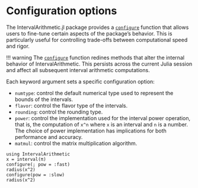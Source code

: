 # Configuration options

The IntervalArithmetic.jl package provides a [`configure`](@ref) function that allows users to fine-tune certain aspects of the package’s behavior. This is particularly useful for controlling trade-offs between computational speed and rigor.

!!! warning
    The [`configure`](@ref) function redines methods that alter the internal behavior of IntervalArithmetic. This persists across the current Julia session and affect all subsequent interval arithmetic computations.

Each keyword argument sets a specific configuration option:
- `numtype`: control the default numerical type used to represent the bounds of the intervals.
- `flavor`: control the flavor type of the intervals.
- `rounding`: control the rounding type.
- `power`: control the implementation used for the interval power operation, that is, the computation of `x^n` where `x` is an interval and `n` is a number. The choice of power implementation has implications for both performance and accuracy.
- `matmul`: control the matrix multiplication algorithm.

```@repl
using IntervalArithmetic
x = interval(π)
configure(; pow = :fast)
radius(x^2)
configure(pow = :slow)
radius(x^2)
```
